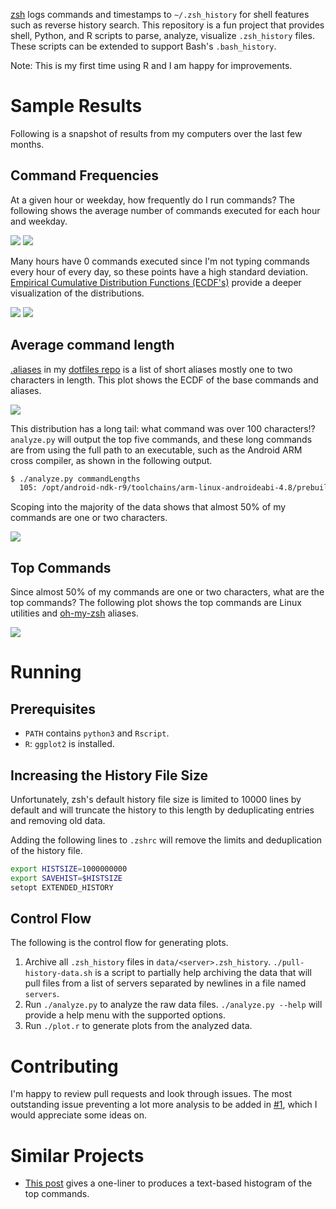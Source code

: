 [zsh](http://www.zsh.org/) logs commands and timestamps to `~/.zsh_history` for
shell features such as reverse history search.
This repository is a fun project that provides shell, Python, and R
scripts to parse, analyze, visualize `.zsh_history` files.
These scripts can be extended to support Bash's `.bash_history`.

Note: This is my first time using R and I am happy for improvements.

# Sample Results
Following is a snapshot of results from my computers over
the last few months.

## Command Frequencies
At a given hour or weekday, how frequently do I run commands?
The following shows the average number of commands executed
for each hour and weekday.

![](https://github.com/bamos/zsh-history-analysis/raw/master/sample-results/time-hours-bar.png)
![](https://github.com/bamos/zsh-history-analysis/raw/master/sample-results/time-wdays-bar.png)

Many hours have 0 commands executed since I'm not typing commands every hour of
every day, so these points have a high standard deviation.
[Empirical Cumulative Distribution Functions (ECDF's)](http://en.wikipedia.org/wiki/Empirical_distribution_function)
provide a deeper visualization of the distributions.

![](https://github.com/bamos/zsh-history-analysis/raw/master/sample-results/time-hours-ecdf.png)
![](https://github.com/bamos/zsh-history-analysis/raw/master/sample-results/time-wdays-ecdf.png)

## Average command length
[.aliases](https://github.com/bamos/dotfiles/blob/master/.aliases) in my
[dotfiles repo](https://github.com/bamos/dotfiles)
is a list of short aliases mostly one to two characters in length.
This plot shows the ECDF of the base commands and aliases.

![](https://github.com/bamos/zsh-history-analysis/raw/master/sample-results/cmd-lengths-full.png)

This distribution has a long tail: what command was over 100 characters!?
`analyze.py` will output the top five commands, and these
long commands are from using the full path to an executable,
such as the Android ARM cross compiler, as shown in the following output.

```Bash
$ ./analyze.py commandLengths
  105: /opt/android-ndk-r9/toolchains/arm-linux-androideabi-4.8/prebuilt/linux-x86/bin/arm-linux-androideabi-gcc
```

Scoping into the majority of the data shows that almost 50% of my
commands are one or two characters.

![](https://github.com/bamos/zsh-history-analysis/raw/master/sample-results/cmd-lengths-zoomed.png)

## Top Commands
Since almost 50% of my commands are one or two characters,
what are the top commands?
The following plot shows the top commands are Linux utilities
and [oh-my-zsh](https://github.com/robbyrussell/oh-my-zsh) aliases.

![](https://github.com/bamos/zsh-history-analysis/raw/master/sample-results/top-cmds.png)

# Running
## Prerequisites
+ `PATH` contains `python3` and `Rscript`.
+ `R`: `ggplot2` is installed.

## Increasing the History File Size
Unfortunately, zsh's default history file size is limited to
10000 lines by default and will truncate the history to this
length by deduplicating entries and removing old data.

Adding the following lines to `.zshrc` will remove the limits and
deduplication of the history file.

```Bash
export HISTSIZE=1000000000
export SAVEHIST=$HISTSIZE
setopt EXTENDED_HISTORY
```

## Control Flow
The following is the control flow for generating plots.

1. Archive all `.zsh_history` files in `data/<server>.zsh_history`.
`./pull-history-data.sh` is a script to partially help archiving the data
that will pull files from a list of servers separated by newlines in a
file named `servers`.
2. Run `./analyze.py` to analyze the raw data files.
`./analyze.py --help` will provide a help menu with the supported options.
3. Run `./plot.r` to generate plots from the analyzed data.

# Contributing
I'm happy to review pull requests and look through issues.
The most outstanding issue preventing a lot more analysis to
be added in [#1](https://github.com/bamos/zsh-history-analysis/issues/1),
which I would appreciate some ideas on.

# Similar Projects
+ [This post](http://www.smallmeans.com/notes/shell-history/)
gives a one-liner to produces a text-based histogram of the top commands.
